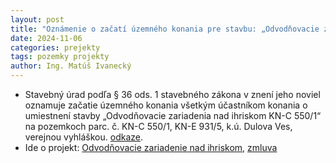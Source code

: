 ```yaml
---
layout: post
title: "Oznámenie o začatí územného konania pre stavbu: „Odvodňovacie zariadenia nad ihriskom na parc. č. KN-C 550/1, k. ú. Dulova Ves"
date: 2024-11-06
categories: prejekty 
tags: pozemky projekty
author: Ing. Matúš Ivanecký
---
```


- Stavebný úrad podľa § 36 ods. 1 stavebného zákona v znení jeho noviel oznamuje
začatie územného konania všetkým účastníkom konania o umiestnení stavby „Odvodňovacie
zariadenia nad ihriskom KN-C 550/1“ na pozemkoch parc. č. KN-C 550/1, KN-E 931/5,
k.ú. Dulova Ves, verejnou vyhláškou. [odkaze](https://drive.google.com/file/d/1GNx6F_ul-NiwoBn7hfNo8SphgUlXxLWI/view?usp=drive_link).
- Ide o projekt: [Odvodňovacie zariadenie nad ihriskom](/projekty/2024/07/08/RetenckaIhrisko.html), [zmluva](https://drive.google.com/file/d/1dVn3ogNWCydnBpuxlJcHOElSbHoHP744/view?usp=drive_link) 

